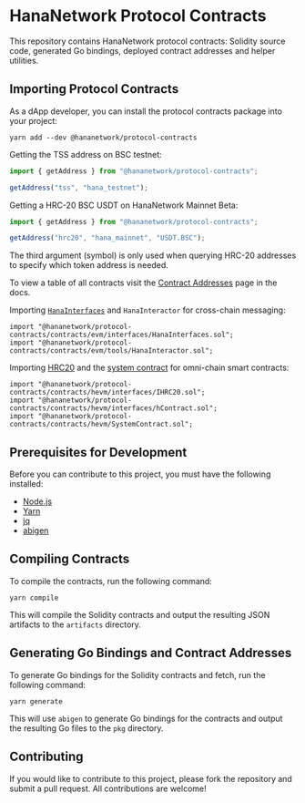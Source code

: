 # HanaNetwork Protocol Contracts

This repository contains HanaNetwork protocol contracts: Solidity source code,
generated Go bindings, deployed contract addresses and helper utilities.

## Importing Protocol Contracts

As a dApp developer, you can install the protocol contracts package into your
project:

```
yarn add --dev @hananetwork/protocol-contracts
```

Getting the TSS address on BSC testnet:

```ts
import { getAddress } from "@hananetwork/protocol-contracts";

getAddress("tss", "hana_testnet");
```

Getting a HRC-20 BSC USDT on HanaNetwork Mainnet Beta:

```ts
import { getAddress } from "@hananetwork/protocol-contracts";

getAddress("hrc20", "hana_mainnet", "USDT.BSC");
```

The third argument (symbol) is only used when querying HRC-20 addresses to
specify which token address is needed.

To view a table of all contracts visit the [Contract Addresses](https://www.hana.network/docs/reference/contracts/) page in the docs.

Importing
[`HanaInterfaces`](https://www.hana.network/docs/developers/cross-chain-messaging/connector/)
and `HanaInteractor` for cross-chain messaging:

```solidity
import "@hananetwork/protocol-contracts/contracts/evm/interfaces/HanaInterfaces.sol";
import "@hananetwork/protocol-contracts/contracts/evm/tools/HanaInteractor.sol";
```

Importing [HRC20](https://www.hana.network/docs/developers/tokens/hrc20/)
and the [system
contract](https://www.hana.network/docs/developers/omnichain/system-contract/)
for omni-chain smart contracts:

```solidity
import "@hananetwork/protocol-contracts/contracts/hevm/interfaces/IHRC20.sol";
import "@hananetwork/protocol-contracts/contracts/hevm/interfaces/hContract.sol";
import "@hananetwork/protocol-contracts/contracts/hevm/SystemContract.sol";
```

## Prerequisites for Development

Before you can contribute to this project, you must have the following installed:

- [Node.js](https://nodejs.org/)
- [Yarn](https://yarnpkg.com/)
- [jq](https://stedolan.github.io/jq/)
- [abigen](https://geth.ethereum.org/docs/tools/abigen)

## Compiling Contracts

To compile the contracts, run the following command:

```
yarn compile
```

This will compile the Solidity contracts and output the resulting JSON artifacts
to the `artifacts` directory.

## Generating Go Bindings and Contract Addresses

To generate Go bindings for the Solidity contracts and fetch, run the following command:

```
yarn generate
```

This will use `abigen` to generate Go bindings for the contracts and output the
resulting Go files to the `pkg` directory.

## Contributing

If you would like to contribute to this project, please fork the repository and
submit a pull request. All contributions are welcome!
